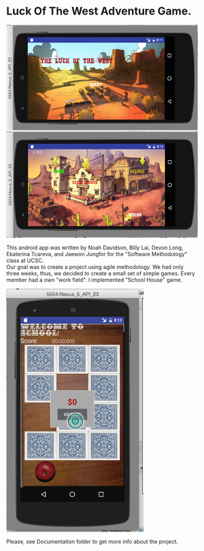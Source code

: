 # Luck Of The West Adventure Game.
![Mockup for feature A](https://github.com/Katy-katy/LuckOfTheWest/blob/master/ScreenShot1.png)
![Mockup for feature A](https://github.com/Katy-katy/LuckOfTheWest/blob/master/ScreenShot2.png)

This android app was written by Noah Davidson, Billy Lai, Devon Long, Ekaterina Tcareva, and Jaewon Jungfor for the "Software Methodology" class at UCSC.   
Our goal was to create a project using agile methodology. We had only three weeks, thus, we decided to create a small set of simple games. Every member had a own "work field". 
I implemented "School House" game. 

![Mockup for feature A](https://github.com/Katy-katy/LuckOfTheWest/blob/master/ScreenShot3.png)

Please, see Documentation folder to get more info about the project.
